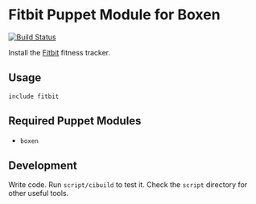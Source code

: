 # Fitbit Puppet Module for Boxen

[![Build Status](https://travis-ci.org/boxen/puppet-fitbit.png)](https://travis-ci.org/boxen/puppet-fitbit)

Install the [Fitbit](http://www.fitbit.com) fitness tracker.

## Usage

```puppet
include fitbit
```

## Required Puppet Modules

* `boxen`

## Development

Write code. Run `script/cibuild` to test it. Check the `script`
directory for other useful tools.
